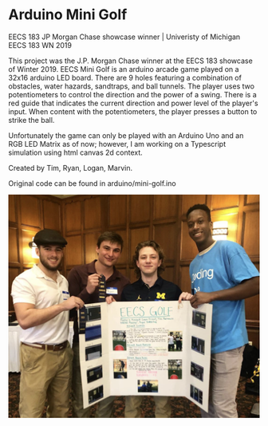# Arduino Mini Golf
EECS 183 JP Morgan Chase showcase winner | Univeristy of Michigan EECS 183 WN 2019

This project was the J.P. Morgan Chase winner at the EECS 183 showcase of Winter 2019. EECS Mini Golf is an arduino arcade game played on a 32x16 arduino LED board. There are 9 holes featuring a combination of obstacles, water hazards, sandtraps, and ball tunnels. The player uses two potentiometers to control the direction and the power of a swing. There is a red guide that indicates the current direction and power level of the player's input. When content with the potentiometers, the player presses a button to strike the ball.

Unfortunately the game can only be played with an Arduino Uno and an RGB LED Matrix as of now; however, I am working on a Typescript simulation using html canvas 2d context.

Created by Tim, Ryan, Logan, Marvin.

Original code can be found in arduino/mini-golf.ino

![Logan, Ryan, Tim, and Marvin posing with their project poster](https://github.com/tmachnacki/arduino-mini-golf/blob/master/183showcase-edit.png "Poster")
